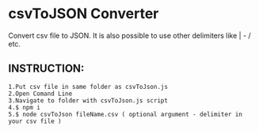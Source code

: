 # csvToJSON Converter
Convert csv file to JSON.
It is also possible to use other delimiters like | - / etc.

## INSTRUCTION:
```
1.Put csv file in same folder as csvToJson.js
2.Open Comand Line
3.Navigate to folder with csvToJson.js script
4.$ npm i
5.$ node csvToJson fileName.csv ( optional argument - delimiter in your csv file )
```
